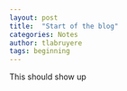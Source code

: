 ```yaml
---
layout: post
title:  "Start of the blog"
categories: Notes
author: tlabruyere
tags: beginning
---
```


This should show up